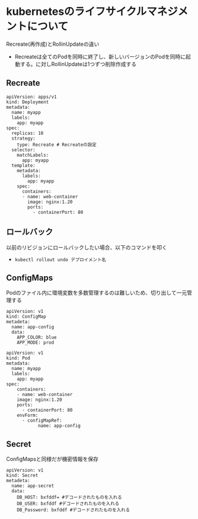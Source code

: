 # kubernetesのライフサイクルマネジメントについて
Recreate(再作成)とRollinUpdateの違い
- Recreateは全てのPodを同時に終了し、新しいバージョンのPodを同時に起動する。に対しRollinUpdateは1つずつ削除作成する

## Recreate
```
apiVersion: apps/v1
kind: Deployment
metadata:
  name: myapp
  labels:
    app: myapp
spec:
  replicas: 10
  strategy:
    type: Recreate # Recreateの設定
  selector:
    matchLabels:
      app: myapp
  template:
    metadata:
      labels:
        app: myapp
    spec:
      containers:
      - name: web-container
        image: nginx:1.20
        ports:
          - containerPort: 80
```

## ロールバック
以前のリビジョンにロールバックしたい場合、以下のコマンドを叩く
- `kubectl rollout undo デプロイメント名`

## ConfigMaps
Podのファイル内に環境変数を多数管理するのは難しいため、切り出して一元管理する
```
apiVersion: v1
kind: ConfigMap
metadeta:
  name: app-config
  data:
    APP_COLOR: blue
    APP_MODE: prod
```
```
apiVersion: v1
kind: Pod
metadata:
  name: myapp
  labels:
    app: myapp
spec:
    containers:
    - name: web-container
    image: nginx:1.20
    ports:
      - containerPort: 80
    envForm:
      - configMapRef:
            name: app-config
```

## Secret
ConfigMapsと同様だが機密情報を保存
```
apiVersion: v1
kind: Secret
metadeta:
  name: app-secret
  data:
    DB_HOST: bxfddf= #デコードされたものを入れる
    DB_USER: bxfddf #デコードされたものを入れる
    DB_Password: bxfddf #デコードされたものを入れる
```
